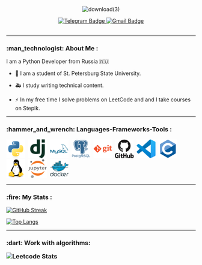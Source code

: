 <div align="center">
  
![download(3)](https://github.com/whitecolorcoder/whitecolorcoder/assets/110350689/d6ec4054-52c7-4df3-87df-8edcbb0fda6e)
</div>

</div> 

<div id="badges" align ="center">
  <a href="https://t.me/vjuhandsleep">
    <img src="https://img.shields.io/badge/Telegram-white?logo=Telegram&logoColor=blue&style=for-the-badge" alt="Telegram Badge"/>
  </a>
  <a href="grishasafonov008@gmail.com">
    <img src="https://img.shields.io/badge/Gmail-white?logo=gmail&logoColor=red&style=for-the-badge" alt="Gmail Badge"/>
  </a>
  <div id="badges">
  <img src="https://komarev.com/ghpvc/?username=whitecolorcoder&style=flat-square&color=blue" alt=""/>
</div>


---


<div align="left">
<h3>
  :man_technologist: About Me :
</h3>

I am a Python Developer from Russia :ru:
  
- :telescope: I am a student of St. Petersburg State University.

- :ambulance: I study writing technical content.

- :zap: In my free time I solve problems on LeetCode and and I take courses on Stepik.
</div> 

---
<div align="left">
<h3>
:hammer_and_wrench: Languages-Frameworks-Tools :
</h3>
<img src="https://raw.githubusercontent.com/devicons/devicon/55609aa5bd817ff167afce0d965585c92040787a/icons/python/python-original.svg" title="Java" alt="Java" width="50" height="50"/>&nbsp;
<img src="https://raw.githubusercontent.com/devicons/devicon/55609aa5bd817ff167afce0d965585c92040787a/icons/django/django-plain.svg" title="Java" alt="Java" width="50" height="50"/>&nbsp;
<img src="https://raw.githubusercontent.com/devicons/devicon/55609aa5bd817ff167afce0d965585c92040787a/icons/mysql/mysql-plain-wordmark.svg" title="Java" alt="Java" width="50" height="50"/>&nbsp;
<img src="https://raw.githubusercontent.com/devicons/devicon/55609aa5bd817ff167afce0d965585c92040787a/icons/postgresql/postgresql-plain-wordmark.svg" title="Java" alt="Java" width="50" height="50"/>&nbsp;
<img src="https://raw.githubusercontent.com/devicons/devicon/55609aa5bd817ff167afce0d965585c92040787a/icons/git/git-plain-wordmark.svg" title="Java" alt="Java" width="50" height="50"/>&nbsp;
<img src="https://raw.githubusercontent.com/devicons/devicon/55609aa5bd817ff167afce0d965585c92040787a/icons/github/github-original-wordmark.svg" title="Java" alt="Java" width="50" height="50"/>&nbsp;
<img src="https://raw.githubusercontent.com/devicons/devicon/55609aa5bd817ff167afce0d965585c92040787a/icons/vscode/vscode-original.svg" title="Java" alt="Java" width="50" height="50"/>&nbsp;
<img src="https://raw.githubusercontent.com/devicons/devicon/55609aa5bd817ff167afce0d965585c92040787a/icons/c/c-original.svg" title="Java" alt="Java" width="50" height="50"/>&nbsp;
<img src="https://raw.githubusercontent.com/devicons/devicon/55609aa5bd817ff167afce0d965585c92040787a/icons/linux/linux-original.svg" title="Java" alt="Java" width="50" height="50"/>&nbsp;
<img src="https://raw.githubusercontent.com/devicons/devicon/55609aa5bd817ff167afce0d965585c92040787a/icons/jupyter/jupyter-original-wordmark.svg" title="Java" alt="Java" width="50" height="50"/>&nbsp;
<img src="https://raw.githubusercontent.com/devicons/devicon/55609aa5bd817ff167afce0d965585c92040787a/icons/docker/docker-original-wordmark.svg" title="Docker" alt="Docker" width="50" height="50"/>&nbsp;
</div>

---

<div align="left">
<h3>
:fire: My Stats :
</h3>
  
[![GitHub Streak](http://github-readme-streak-stats.herokuapp.com?user=whitecolorcoder&theme=shadow-purple&hide_border=true)](https://git.io/streak-stats) 

[![Top Langs](https://github-readme-stats.vercel.app/api/top-langs/?username=whitecolorcoder&layout=compact&theme=vision-friendly-dark)](https://github.com/anuraghazra/github-readme-stats)
</div>

---

<div align="left">
<h3>
:dart: Work with algorithms:


![Leetcode Stats](https://leetcard.jacoblin.cool/rockmate?theme=unicorn)
</h3>
</div>


    











